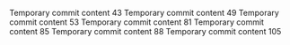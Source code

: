 Temporary commit content 43
Temporary commit content 49
Temporary commit content 53
Temporary commit content 81
Temporary commit content 85
Temporary commit content 88
Temporary commit content 105
